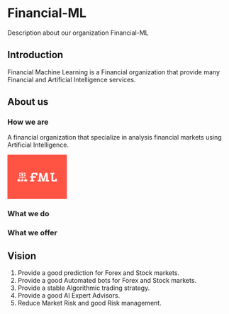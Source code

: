 # Financial-ML
Description about our organization Financial-ML

## Introduction
Financial Machine Learning is a Financial organization that provide many Financial and Artificial Intelligence services.
## About us 
### How we are
A financial organization that specialize in analysis financial markets using Artificial Intelligence.

<a><img src="fml.png" height =100 wigh t=70 align="center"></a>
### What we do

### What we offer
## Vision
1. Provide a good prediction for Forex and Stock markets.
1. Provide a good Automated bots for Forex and Stock markets.
1. Provide a stable Algorithmic trading strategy.
1. Provide a good AI Expert Advisors.
1. Reduce Market Risk and good Risk management.
